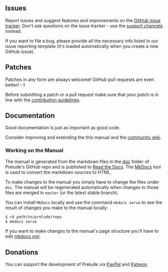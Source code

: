## Issues

Report issues and suggest features and improvements on the
[GitHub issue tracker](https://github.com/bbatsov/prelude/issues). Don't ask
questions on the issue tracker - use the [support channels](support.md) instead.

If you want to file a bug, please provide all the necessary info listed in
our issue reporting template (it's loaded automatically when you create a
new GitHub issue).

## Patches

Patches in any form are always welcome! GitHub pull requests are even better! :-)

Before submitting a patch or a pull request make sure that your patch
is in line with the [contribution
guidelines](https://github.com/bbatsov/prelude/blob/master/CONTRIBUTING.md).

## Documentation

Good documentation is just as important as good code.

Consider improving and extending the
this manual and the
[community wiki](https://github.com/bbatsov/prelude/wiki).

### Working on the Manual

The manual is generated from the markdown files in the
[doc](https://github.com/bbatsov/prelude/tree/master/doc) folder of Prelude's
GitHub repo and is published to [Read the Docs](readthedocs.org). The
[MkDocs](http://www.mkdocs.org/) tool is used to convert the markdown sources to
HTML.

To make changes to the manual you simply have to change the files under
`doc`. The manual will be regenerated automatically when changes to those files
are merged in `master` (or the latest stable branch).

You can install `MkDocs` locally and use the command `mkdocs serve` to see the
result of changes you make to the manual locally:

```sh
$ cd path/to/prelude/repo
$ mkdocs serve
```

If you want to make changes to the manual's page structure you'll have to edit
[mkdocs.yml](https://github.com/bbatsov/prelude/blob/master/mkdocs.yml).

## Donations

You can support the development of Prelude via
[PayPal](https://www.paypal.me/bbatsov) and
 [Patreon](https://www.patreon.com/bbatsov).
